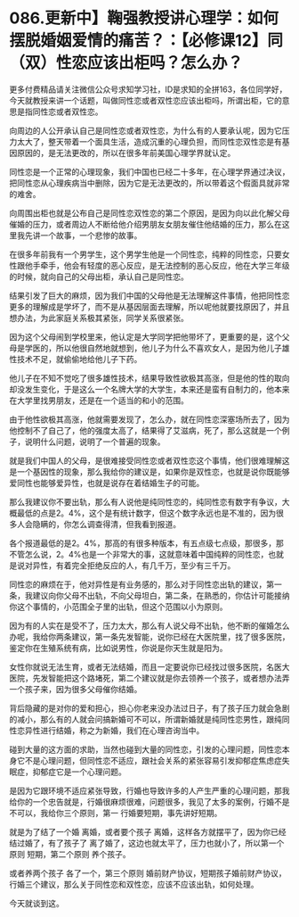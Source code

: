 # 086.更新中】鞠强教授讲心理学：如何摆脱婚姻爱情的痛苦？：【必修课12】同（双）性恋应该出柜吗？怎么办？

更多付费精品请关注微信公众号求知学习社，ID是求知的全拼163，各位同学好，今天就教授来讲一个话题，叫做同性恋或者双性恋应该出柜吗，所谓出柜，它的意思是指同性恋或者双性恋。

向周边的人公开承认自己是同性恋或者双性恋，为什么有的人要承认呢，因为它压力太大了，整天带着一个面具生活，造成沉重的心理负担，而同性恋双性恋是有基因原因的，是无法更改的，所以在很多年前美国心理学界就认定。

同性恋是一个正常的心理现象，我们中国也已经二十多年，在心理学界通过决议，把同性恋从心理疾病当中删除，因为它是无法更改的，所以带着这个假面具就非常的难舍。

向周围出柜也就是公布自己是同性恋双性恋的第二个原因，是因为向以此化解父母催婚的压力，或者周边人不断给他介绍男朋友女朋友催住他结婚的压力，那么在这里我先讲一个故事，一个悲惨的故事。

在很多年前我有一个男学生，这个男学生他是一个同性恋，纯粹的同性恋，只要女性跟他手牵手，他会有轻度的恶心反应，是无法控制的恶心反应，他在大学三年级的时候，就向自己的父母出柜，承认自己是同性恋。

结果引发了巨大的麻烦，因为我们中国的父母他是无法理解这件事情，他把同性恋更多的理解成是学坏了，而不是从基因层面去理解，所以呢他就要找原因了，并且想办法，为此家庭关系极其紧张，同学关系很紧张。

因为这个父母闹到学校里来，他认定是大学同学把他带坏了，更重要的是，这个父母是学医的，所以他很自然地就想到，他儿子为什么不喜欢女人，是因为他儿子雄性技术不足，就偷偷地给他儿子下药。

他儿子在不知不觉吃了很多雄性技术，结果导致性欲极其高涨，但是他的性的取向却没发生变化，于是这么一个名牌大学的大学生，本来还是蛮有自制力的，他本来在大学里找男朋友，还是在一个适当的和小的范围。

由于他性欲极其高涨，他就需要发现了，怎么办，就在同性恋深塞场所去了，因为他控制不了自己了，他的强度太高了，结果得了艾滋病，死了，那么这就是一个例子，说明什么问题，说明了一个普遍的现象。

就是我们中国人的父母，是很难接受同性恋或者双性恋这个事情，他们很难理解这是一个基因性的现象，那么我给你的建议是，如果你是双性恋，也就是说你既能够爱同性也能够爱异性，也就是说存在着结婚生子的可能。

那么我建议你不要出轨，那么有人说他是纯同性恋的，纯同性恋有数字有争议，大概最低的点是2。4%，这个是有统计数字，但这个数字永远也是不准的，因为很多人会隐瞒的，你怎么调查得清，但我看到报道。

各个报道最低的是2。4%，那高的有很多种版本，有五点级七点级，那很多，那不管怎么说，2。4%也是一个非常大的事，这就意味着中国纯粹的同性恋，也就是说对异性，有着完全拒绝反应的人，有几千万，至少有三千万。

同性恋的麻烦在于，他对异性是有业务感的，那么对于同性恋出轨的建议，第一条，我建议向你父母不出轨，不向父母坦白，第二条，在熟悉的，你估计可能接纳你这个事情的，小范围全子里的出轨，但这个范围以小为原则。

因为有的人实在是受不了，压力太大，那么有人说父母不出轨，他不断的催婚怎么办呢，我给你两条建议，第一条先发智能，说你已经在大医院里，找了很多医院，鉴定你在生殖系统有病，比如说男性，你说是你天生就是阳为。

女性你就说无法生育，或者无法结婚，而且一定要说你已经找过很多医院，名医大医院，先发智能把这个路堵死，第二个建议就是你去领养一个孩子，或者想办法弄一个孩子来，因为很多父母催你结婚。

背后隐藏的是对你的爱和担心，担心你老来没办法过日子，有了孩子压力就会急剧的减小，那么有的人就会问搞新婚可不可以，所谓新婚就是纯同性恋男性，跟纯同性恋异性进行结婚，称之为新婚，我们在心理咨询当中。

碰到大量的这方面的求助，当然也碰到大量的同性恋，引发的心理问题，同性恋本身它不是心理问题，但同性恋不适应，跟社会关系的紧张容易引发抑郁症焦虑症失眠症，抑郁症它是一个心理问题。

是因为它跟环境不适应紧张导致，行婚也导致许多的人产生严重的心理问题，那我给你的一个忠告就是，行婚很麻烦很难，问题很多，我见了太多的案例，行婚不是不可以，我给你三个原则，第一 行婚要短期，事先讲好短期。

就是为了结了一个婚 离婚，或者要个孩子 离婚，这样各方就摆平了，因为你已经结过婚了，有了孩子了 离了婚了，这边也就太平了，压力也就小了，所以第一个原则 短期，第二个原则 养个孩子。

或者养两个孩子 各了一个，第三个原则 婚前财产协议，短期孩子婚前财产协议，行婚三个建议，那么关于同性恋和双性恋，应该不应该出轨，如何处理。

今天就谈到这。